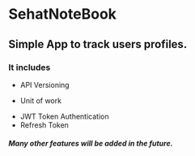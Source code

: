 # SehatNoteBook
## Simple App to track users profiles.
### It includes
- API Versioning
* Unit of work
+ JWT Token Authentication
+ Refresh Token  
##### Many other features will be added in the future.
